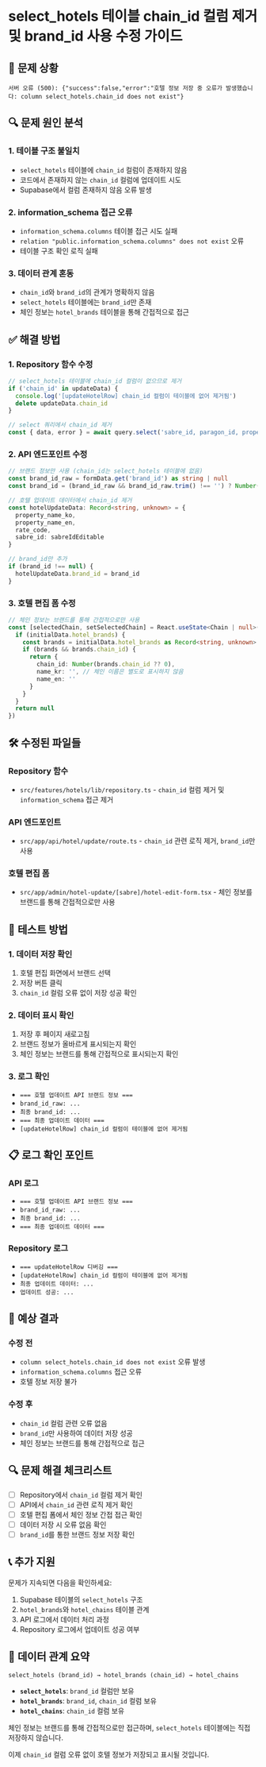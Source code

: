 # select_hotels 테이블 chain_id 컬럼 제거 및 brand_id 사용 수정 가이드

## 🚨 **문제 상황**
```
서버 오류 (500): {"success":false,"error":"호텔 정보 저장 중 오류가 발생했습니다: column select_hotels.chain_id does not exist"}
```

## 🔍 **문제 원인 분석**

### 1. **테이블 구조 불일치**
- `select_hotels` 테이블에 `chain_id` 컬럼이 존재하지 않음
- 코드에서 존재하지 않는 `chain_id` 컬럼에 업데이트 시도
- Supabase에서 컬럼 존재하지 않음 오류 발생

### 2. **information_schema 접근 오류**
- `information_schema.columns` 테이블 접근 시도 실패
- `relation "public.information_schema.columns" does not exist` 오류
- 테이블 구조 확인 로직 실패

### 3. **데이터 관계 혼동**
- `chain_id`와 `brand_id`의 관계가 명확하지 않음
- `select_hotels` 테이블에는 `brand_id`만 존재
- 체인 정보는 `hotel_brands` 테이블을 통해 간접적으로 접근

## ✅ **해결 방법**

### 1. **Repository 함수 수정**
```typescript
// select_hotels 테이블에 chain_id 컬럼이 없으므로 제거
if ('chain_id' in updateData) {
  console.log('[updateHotelRow] chain_id 컬럼이 테이블에 없어 제거됨')
  delete updateData.chain_id
}

// select 쿼리에서 chain_id 제거
const { data, error } = await query.select('sabre_id, paragon_id, property_name_ko, property_name_en, rate_code, brand_id').single()
```

### 2. **API 엔드포인트 수정**
```typescript
// 브랜드 정보만 사용 (chain_id는 select_hotels 테이블에 없음)
const brand_id_raw = formData.get('brand_id') as string | null
const brand_id = (brand_id_raw && brand_id_raw.trim() !== '') ? Number(brand_id_raw) || null : null

// 호텔 업데이트 데이터에서 chain_id 제거
const hotelUpdateData: Record<string, unknown> = { 
  property_name_ko, 
  property_name_en, 
  rate_code, 
  sabre_id: sabreIdEditable
}

// brand_id만 추가
if (brand_id !== null) {
  hotelUpdateData.brand_id = brand_id
}
```

### 3. **호텔 편집 폼 수정**
```typescript
// 체인 정보는 브랜드를 통해 간접적으로만 사용
const [selectedChain, setSelectedChain] = React.useState<Chain | null>(() => {
  if (initialData.hotel_brands) {
    const brands = initialData.hotel_brands as Record<string, unknown> | null
    if (brands && brands.chain_id) {
      return {
        chain_id: Number(brands.chain_id ?? 0),
        name_kr: '', // 체인 이름은 별도로 표시하지 않음
        name_en: ''
      }
    }
  }
  return null
})
```

## 🛠️ **수정된 파일들**

### **Repository 함수**
- `src/features/hotels/lib/repository.ts` - `chain_id` 컬럼 제거 및 `information_schema` 접근 제거

### **API 엔드포인트**
- `src/app/api/hotel/update/route.ts` - `chain_id` 관련 로직 제거, `brand_id`만 사용

### **호텔 편집 폼**
- `src/app/admin/hotel-update/[sabre]/hotel-edit-form.tsx` - 체인 정보를 브랜드를 통해 간접적으로만 사용

## 🔧 **테스트 방법**

### 1. **데이터 저장 확인**
1. 호텔 편집 화면에서 브랜드 선택
2. 저장 버튼 클릭
3. `chain_id` 컬럼 오류 없이 저장 성공 확인

### 2. **데이터 표시 확인**
1. 저장 후 페이지 새로고침
2. 브랜드 정보가 올바르게 표시되는지 확인
3. 체인 정보는 브랜드를 통해 간접적으로 표시되는지 확인

### 3. **로그 확인**
- `=== 호텔 업데이트 API 브랜드 정보 ===`
- `brand_id_raw: ...`
- `최종 brand_id: ...`
- `=== 최종 업데이트 데이터 ===`
- `[updateHotelRow] chain_id 컬럼이 테이블에 없어 제거됨`

## 📋 **로그 확인 포인트**

### **API 로그**
- `=== 호텔 업데이트 API 브랜드 정보 ===`
- `brand_id_raw: ...`
- `최종 brand_id: ...`
- `=== 최종 업데이트 데이터 ===`

### **Repository 로그**
- `=== updateHotelRow 디버깅 ===`
- `[updateHotelRow] chain_id 컬럼이 테이블에 없어 제거됨`
- `최종 업데이트 데이터: ...`
- `업데이트 성공: ...`

## 🎯 **예상 결과**

### **수정 전**
- `column select_hotels.chain_id does not exist` 오류 발생
- `information_schema.columns` 접근 오류
- 호텔 정보 저장 불가

### **수정 후**
- `chain_id` 컬럼 관련 오류 없음
- `brand_id`만 사용하여 데이터 저장 성공
- 체인 정보는 브랜드를 통해 간접적으로 접근

## 🔍 **문제 해결 체크리스트**

- [ ] Repository에서 `chain_id` 컬럼 제거 확인
- [ ] API에서 `chain_id` 관련 로직 제거 확인
- [ ] 호텔 편집 폼에서 체인 정보 간접 접근 확인
- [ ] 데이터 저장 시 오류 없음 확인
- [ ] `brand_id`를 통한 브랜드 정보 저장 확인

## 📞 **추가 지원**

문제가 지속되면 다음을 확인하세요:
1. Supabase 테이블의 `select_hotels` 구조
2. `hotel_brands`와 `hotel_chains` 테이블 관계
3. API 로그에서 데이터 처리 과정
4. Repository 로그에서 업데이트 성공 여부

## 🔄 **데이터 관계 요약**

```
select_hotels (brand_id) → hotel_brands (chain_id) → hotel_chains
```

- **`select_hotels`**: `brand_id` 컬럼만 보유
- **`hotel_brands`**: `brand_id`, `chain_id` 컬럼 보유
- **`hotel_chains`**: `chain_id` 컬럼 보유

체인 정보는 브랜드를 통해 간접적으로만 접근하며, `select_hotels` 테이블에는 직접 저장하지 않습니다.

이제 `chain_id` 컬럼 오류 없이 호텔 정보가 저장되고 표시될 것입니다.
